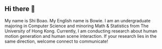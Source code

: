 ## Hi there 👋
My name is Shi Boao. My English name is Bowie. I am an undergraduate majoring in Computer Science and minoring Math & Statistics from The University of Hong Kong. Currently, I am conducting research about human motion generation and human scene interaction. If your research lies in the same direction, welcome connect to communicate!
